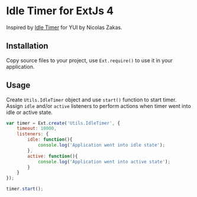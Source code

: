 Idle Timer for ExtJs 4
=============================

Inspired by [Idle Timer](http://yuilibrary.com/gallery/show/idletimer) for YUI by Nicolas Zakas.

## Installation
Copy source files to your project, use `Ext.require()` to use it in your application.

## Usage
Create `Utils.IdleTimer` object and use `start()` function to start timer. Assign `idle` and/or `active` listeners to perform actions when timer went into idle or active state.

```javascript
var timer = Ext.create('Utils.IdleTimer', {
    timeout: 10000,
    listeners: {
        idle: function(){
            console.log('Application went into idle state');
        },
        active: function(){
            console.log('Application went into active state');
        }
    }
});

timer.start();
```


